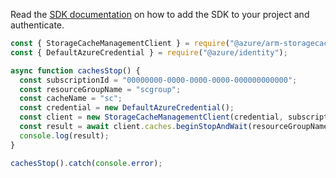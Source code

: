 Read the [SDK documentation](https://github.com/Azure/azure-sdk-for-js/blob/%40azure%2Farm-storagecache_5.1.0/sdk/storagecache/arm-storagecache/README.md) on how to add the SDK to your project and authenticate.

```javascript
const { StorageCacheManagementClient } = require("@azure/arm-storagecache");
const { DefaultAzureCredential } = require("@azure/identity");

async function cachesStop() {
  const subscriptionId = "00000000-0000-0000-0000-000000000000";
  const resourceGroupName = "scgroup";
  const cacheName = "sc";
  const credential = new DefaultAzureCredential();
  const client = new StorageCacheManagementClient(credential, subscriptionId);
  const result = await client.caches.beginStopAndWait(resourceGroupName, cacheName);
  console.log(result);
}

cachesStop().catch(console.error);
```
